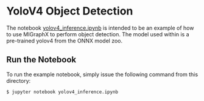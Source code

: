 # YoloV4 Object Detection
The notebook [yolov4_inference.ipynb](./yolov4_inference.ipynb) is intended to be an example of how to use MIGraphX to perform object detection. The model used within is a pre-trained yolov4 from the ONNX model zoo.

## Run the Notebook
To run the example notebook, simply issue the following command from this directory:
```
$ jupyter notebook yolov4_inference.ipynb
```
